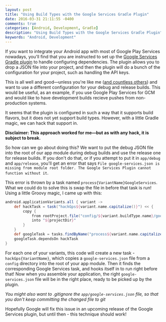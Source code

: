 ```yaml
---
layout: post
title: "Using Build Types with the Google Services Gradle Plugin"
date: 2016-03-31 21:11:55 -0400
comments: true
categories: [Android, Development, Gradle]
description: "Using Build Types with the Google Services Gradle Plugin"
keywords: "Android, Development"
---
```


If you want to integrate your Android app with most of Google Play Services nowadays, you'll find that you are instructed to set up the [Google Services Gradle plugin](https://developers.google.com/android/guides/google-services-plugin) to handle configuring dependencies. The plugin allows you to drop a JSON file into your project, and then the plugin will do a bunch of the configuration for your project, such as handling the API keys. 

This is all well and good—unless you're like me ([and countless others](https://github.com/googlesamples/google-services/issues/54)) and want to use a different configuration for your debug and release builds. This would be useful, as an example, if you use Google Play Services for GCM and would like to have development builds recieve pushes from non-production systems.

It seems that the plugin is configured in such a way that it supports build flavors, but it does not yet support build types. However, with a little Gradle magic, we can hack that support in. 

<!-- more -->

**Disclaimer: This approach worked for me—but as with any hack, it is subject to break.**

So how can we go about doing this? We want to put the debug JSON file into the root of our app module during debug builds and use the release one for release builds. If you don't do that, or if you attempt to put it in `app/debug` and `app/release`, you'll get an error that says `File google-services.json is missing from module root folder. The Google Services Plugin cannot function without it`.

This error is thrown by a task named `process{VariantName}GoogleServices`. What we could do to solve this is swap the file in before that task is run! Using a little Groovy magic, I came up with this:

```groovy
android.applicationVariants.all { variant ->
    def hackTask = task("hackGps${variant.name.capitalize()}") << {
        copy {
            from rootProject.file("config/${variant.buildType.name}/google-services.json")
            into "${projectDir}"
        }
    }
    def googleTask = tasks.findByName("process${variant.name.capitalize()}GoogleServices")
    googleTask.dependsOn hackTask
}
```

For each one of your variants, this code will create a new task - `hackGps{VariantName}`, which copies a `google-services.json` file from a `config` directory into the root of your app module. Then it finds the corresponding Google Services task, and hooks itself in to run right before that! Now when you assemble your application, the right `google-services.json` file will be in the right place, ready to be picked up by the plugin.

*You might also want to .gitignore the `app/google-services.json` file, so that you don't keep committing the changed file to git*

Hopefully Google will fix this issue in an upcoming release of the Google Services plugin, but until then - this technique should work!
